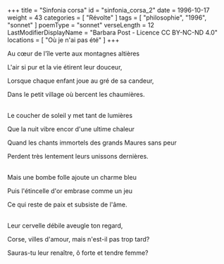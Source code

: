 +++
title = "Sinfonia corsa"
id = "sinfonia_corsa_2"
date = 1996-10-17
weight = 43
categories = [ "Révolte" ]
tags = [ "philosophie", "1996", "sonnet" ]
poemType = "sonnet"
verseLength = 12
LastModifierDisplayName = "Barbara Post - Licence CC BY-NC-ND 4.0"
locations = [ "Où je n'ai pas été" ]
+++

Au cœur de l'île verte aux montagnes altières

L'air si pur et la vie étirent leur douceur,

Lorsque chaque enfant joue au gré de sa candeur,

Dans le petit village où bercent les chaumières.

 \
Le coucher de soleil y met tant de lumières

Que la nuit vibre encor d'une ultime chaleur

Quand les chants immortels des grands Maures sans peur

Perdent très lentement leurs unissons dernières.

 \
Mais une bombe folle ajoute un charme bleu

Puis l'étincelle d'or embrase comme un jeu

Ce qui reste de paix et subsiste de l'âme.

 \
Leur cervelle débile aveugle ton regard,

Corse, villes d'amour, mais n'est-il pas trop tard?

Sauras-tu leur renaître, ô forte et tendre femme?

